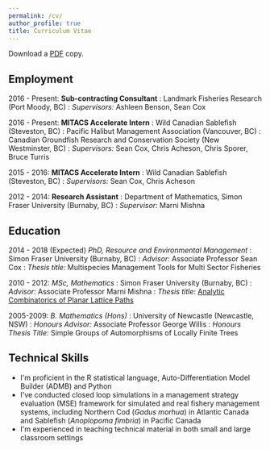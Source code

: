 ```yaml
---
permalink: /cv/
author_profile: true
title: Curriculum Vitae
---
```


Download a [PDF](http://sdnjohnson.com/files/JohnsonCV.pdf) copy.

## Employment

2016 - Present: **Sub-contracting Consultant**
:	Landmark Fisheries Research (Port Moody, BC)
: *Supervisors:* Ashleen Benson, Sean Cox

2016 - Present: **MITACS Accelerate Intern**
: Wild Canadian Sablefish (Steveston, BC)
: Pacific Halibut Management Association (Vancouver, BC)
: Canadian Groundfish Research and Conservation Society (New Westminster, BC)
: *Supervisors:* Sean Cox, Chris Acheson, Chris Sporer, Bruce Turris

2015 - 2016: **MITACS Accelerate Intern**
:	Wild Canadian Sablefish (Steveston, BC)
: *Supervisors:* Sean Cox, Chris Acheson

2012 - 2014: **Research Assistant**
: Department of Mathematics, Simon Fraser University (Burnaby, BC)
: *Supervisor:* Marni Mishna

## Education

2014 - 2018 (Expected) *PhD, Resource and Environmental Management*
: Simon Fraser University (Burnaby, BC)
:	*Advisor:* Associate Professor Sean Cox
: *Thesis title:* Multispecies Management Tools for Multi Sector Fisheries


2010 - 2012: *MSc, Mathematics*
:	Simon Fraser University (Burnaby, BC)
: *Advisor:* Associate Professor Marni Mishna
: *Thesis title:* [Analytic Combinatorics of Planar Lattice Paths](http://arxiv.org/pdf/1304.6432.pdf)

2005-2009: *B. Mathematics (Hons)*
: University of Newcastle (Newcastle, NSW)
: *Honours Advisor:* Associate Professor George Willis
: *Honours Thesis Title:* Simple Groups of Automorphisms of Locally Finite Trees

## Technical Skills

- I'm proficient in the R statistical language, Auto-Differentiation Model Builder (ADMB) and Python
- I've conducted closed loop simulations in a management strategy evaluation (MSE) framework for simulated and real fishery management systems, including Northern Cod (*Gadus morhua*) in Atlantic Canada and Sablefish (*Anoplopoma fimbria*) in Pacific Canada
- I'm experienced in teaching technical material in both small and large classroom settings
